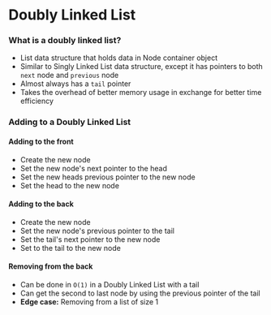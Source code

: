 # Doubly Linked List


### What is a doubly linked list?

* List data structure that holds data in Node container object
* Similar to Singly Linked List data structure, except it has pointers to both `next` node and `previous` node
* Almost always has a `tail` pointer
* Takes the overhead of better memory usage in exchange for better time efficiency

### Adding to a Doubly Linked List

#### Adding to the front
* Create the new node
* Set the new node's next pointer to the head
* Set the new heads previous pointer to the new node
* Set the head to the new node


#### Adding to the back
* Create the new node
* Set the new node's previous pointer to the tail
* Set the tail's next pointer to the new node
* Set to the tail to the new node


#### Removing from the back
* Can be done in `O(1)` in a Doubly Linked List with a tail
* Can get the second to last node by using the previous pointer of the tail
* **Edge case:** Removing from a list of size 1


